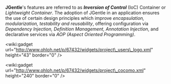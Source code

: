 **JGentle**'s features are referred to as **_Inversion of Control_** (IoC) Container or _Lightweight Container_. The adoption of JGentle in an application ensures the use of certain design principles which improve _encapsulation, modularization, testability and reusability_, offering configuration via _Dependency Injection, Definition Management, Annotation Injection_, and declarative services via _AOP (Aspect Oriented Programming)_.

&lt;wiki:gadget url="http://www.ohloh.net/p/67432/widgets/project\_users\_logo.xml" height="43"  border="0" /&gt;

&lt;wiki:gadget url="http://www.ohloh.net/p/67432/widgets/project\_cocomo.xml" height="240"  border="0" /&gt;
